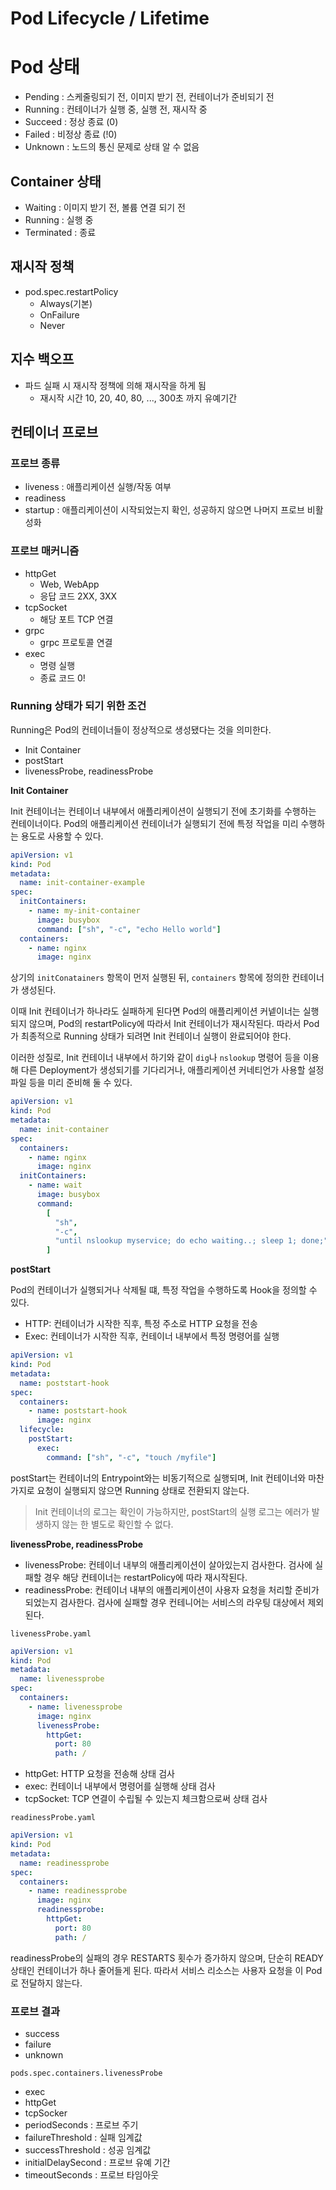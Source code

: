 # Pod Lifecycle / Lifetime

# Pod 상태

- Pending : 스케줄링되기 전, 이미지 받기 전, 컨테이너가 준비되기 전
- Running : 컨테이너가 실행 중, 실행 전, 재시작 중
- Succeed : 정상 종료 (0)
- Failed : 비정상 종료 (!0)
- Unknown : 노드의 통신 문제로 상태 알 수 없음

## Container 상태

- Waiting : 이미지 받기 전, 볼륨 연결 되기 전
- Running : 실행 중
- Terminated : 종료

## 재시작 정책

- pod.spec.restartPolicy
  - Always(기본)
  - OnFailure
  - Never

## 지수 백오프

- 파드 실패 시 재시작 정책에 의해 재시작을 하게 됨
  - 재시작 시간 10, 20, 40, 80, ..., 300초 까지 유예기간

## 컨테이너 프로브

### 프로브 종류

- liveness : 애플리케이션 실행/작동 여부
- readiness
- startup : 애플리케이션이 시작되었는지 확인, 성공하지 않으면 나머지 프로브 비활성화

### 프로브 매커니즘

- httpGet
  - Web, WebApp
  - 응답 코드 2XX, 3XX
- tcpSocket
  - 해당 포트 TCP 연결
- grpc
  - grpc 프로토콜 연결
- exec
  - 명령 실행
  - 종료 코드 0!

### Running 상태가 되기 위한 조건

Running은 Pod의 컨테이너들이 정상적으로 생성됐다는 것을 의미한다.

- Init Container
- postStart
- livenessProbe, readinessProbe

**Init Container**

Init 컨테이너는 컨테이너 내부에서 애플리케이션이 실행되기 전에 초기화를 수행하는 컨테이너이다. Pod의 애플리케이션 컨테이너가 실행되기 전에 특정 작업을 미리 수행하는 용도로 사용할 수 있다.

```yaml
apiVersion: v1
kind: Pod
metadata:
  name: init-container-example
spec:
  initContainers:
    - name: my-init-container
      image: busybox
      command: ["sh", "-c", "echo Hello world"]
  containers:
    - name: nginx
      image: nginx
```

상기의 `initConatainers` 항목이 먼저 실행된 뒤, `containers` 항목에 정의한 컨테이너가 생성된다.

이때 Init 컨테이너가 하나라도 실패하게 된다면 Pod의 애플리케이션 커넽이너는 실행되지 않으며, Pod의 restartPolicy에 따라서 Init 컨테이너가 재시작된다. 따라서 Pod가 최종적으로 Running 상태가 되려면 Init 컨테이너 실행이 완료되어야 한다.

이러한 성질로, Init 컨테이너 내부에서 하기와 같이 `dig`나 `nslookup` 명령어 등을 이용해 다른 Deployment가 생성되기를 기다리거나, 애플리케이션 커네티언가 사용할 설정 파일 등을 미리 준비해 둘 수 있다.

```yaml
apiVersion: v1
kind: Pod
metadata:
  name: init-container
spec:
  containers:
    - name: nginx
      image: nginx
  initContainers:
    - name: wait
      image: busybox
      command:
        [
          "sh",
          "-c",
          "until nslookup myservice; do echo waiting..; sleep 1; done;",
        ]
```

**postStart**

Pod의 컨테이너가 실행되거나 삭제될 떄, 특정 작업을 수행하도록 Hook을 정의할 수 있다.

- HTTP: 컨테이너가 시작한 직후, 특정 주소로 HTTP 요청을 전송
- Exec: 컨테이너가 시작한 직후, 컨테이너 내부에서 특정 명령어를 실행

```yaml
apiVersion: v1
kind: Pod
metadata:
  name: poststart-hook
spec:
  containers:
    - name: poststart-hook
      image: nginx
  lifecycle:
    postStart:
      exec:
        command: ["sh", "-c", "touch /myfile"]
```

postStart는 컨테이너의 Entrypoint와는 비동기적으로 실행되며, Init 컨테이너와 마찬가지로 요청이 실행되지 않으면 Running 상태로 전환되지 않는다.

> Init 컨테이너의 로그는 확인이 가능하지만, postStart의 실행 로그는 에러가 발생하지 않는 한 별도로 확인할 수 없다.

**livenessProbe, readinessProbe**

- livenessProbe: 컨테이너 내부의 애플리케이션이 살아있는지 검사한다. 검사에 실패할 경우 해당 컨테이너는 restartPolicy에 따라 재시작된다.
- readinessProbe: 컨테이너 내부의 애플리케이션이 사용자 요청을 처리할 준비가 되었는지 검사한다. 검사에 실패할 경우 컨테니어는 서비스의 라우팅 대상에서 제외된다.

`livenessProbe.yaml`

```yaml
apiVersion: v1
kind: Pod
metadata:
  name: livenessprobe
spec:
  containers:
    - name: livenessprobe
      image: nginx
      livenessProbe:
        httpGet:
          port: 80
          path: /
```

- httpGet: HTTP 요청을 전송해 상태 검사
- exec: 컨테이너 내부에서 명령어를 실행해 상태 검사
- tcpSocket: TCP 연결이 수립될 수 있는지 체크함으로써 상태 검사

`readinessProbe.yaml`

```yaml
apiVersion: v1
kind: Pod
metadata:
  name: readinessprobe
spec:
  containers:
    - name: readinessprobe
      image: nginx
      readinessprobe:
        httpGet:
          port: 80
          path: /
```

readinessProbe의 실패의 경우 RESTARTS 횟수가 증가하지 않으며, 단순히 READY 상태인 컨테이너가 하나 줄어들게 된다. 따라서 서비스 리소스는 사용자 요청을 이 Pod로 전달하지 않는다.

### 프로브 결과

- success
- failure
- unknown

`pods.spec.containers.livenessProbe`

- exec
- httpGet
- tcpSocker
- periodSeconds : 프로브 주기
- failureThreshold : 실패 임계값
- successThreshold : 성공 임계값
- initialDelaySecond : 프로브 유예 기간
- timeoutSeconds : 프로브 타임아웃
